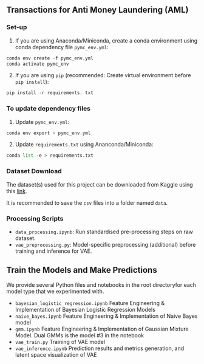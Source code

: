 ## Transactions for Anti Money Laundering (AML)

### Set-up

1. If you are using Anaconda/Miniconda, create a conda environment using conda dependency file `pymc_env.yml`:

```python
conda env create -f pymc_env.yml
conda activate pymc_env
```

2. If you are using `pip` (recommended: Create virtual environment before `pip install`):

```python
pip install -r requirements. txt
```

### To update dependency files

1. Update `pymc_env.yml`:

```python
conda env export > pymc_env.yml
```

2. Update `requirements.txt` using Ananconda/Miniconda:

```python
conda list -e > requirements.txt
```

### Dataset Download

The dataset(s) used for this project can be downloaded from Kaggle using this [link](https://www.kaggle.com/datasets/ealtman2019/ibm-transactions-for-anti-money-laundering-aml).

It is recommended to save the `csv` files into a folder named `data`.

### Processing Scripts

* `data_processing.ipynb`: Run standardised pre-processing steps on raw dataset.  
* `vae_preprocessing.py`: Model-specific preprocessing (additional) before training and inference for VAE.

## Train the Models and Make Predictions
We provide several Python files and notebooks in the root directoryfor each model type that we experimented with.
- `bayesian_logistic_regression.ipynb` Feature Engineering & Implementation of Bayesian Logistic Regression Models
- `naive_bayes.ipynb` Feature Engineering & Implementation of Naive Bayes model
- `gmm.ipynb` Feature Engineering & Implementation of Gaussian Mixture Model. Dual GMMs is the model \#3 in the notebook
- `vae_train.py` Training of VAE model
- `vae_inference.ipynb` Prediction results and metrics generation, and latent space visualization of VAE 
